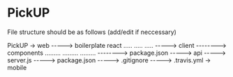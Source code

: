 # PickUP

File structure should be as follows (add/edit if neccessary)

PickUP
-> web
-----> boilerplate react
.....
.....
.....
-----> client
--------> components
.........
.........
.........
--------> package.json
-----> api
-----> server.js
-----> package.json
-----> .gitignore
-----> .travis.yml
-> mobile
